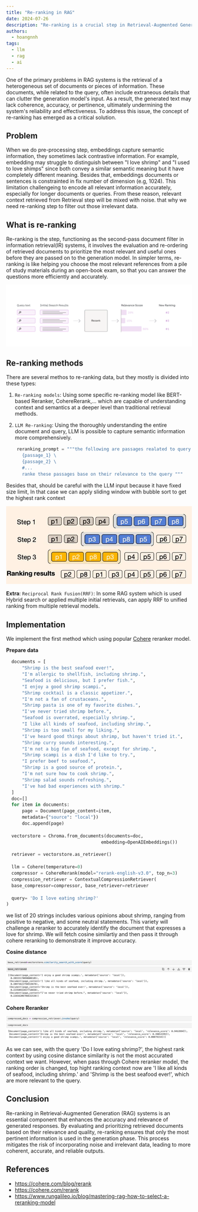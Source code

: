 ```yaml
---
title: "Re-ranking in RAG"
date: 2024-07-26
description: "Re-ranking is a crucial step in Retrieval-Augmented Generation (RAG) systems that addresses the challenge of retrieving heterogeneous and potentially irrelevant information. By evaluating and re-ordering retrieved documents, re-ranking ensures that only the most relevant and useful information is passed to the generation model. This process significantly improves the coherence, accuracy, and relevance of the generated text, ultimately enhancing the reliability and effectiveness of RAG systems."
authors:
  - hoangnnh
tags:
  - llm
  - rag
  - ai
---
```


One of the primary problems in RAG systems is the retrieval of a heterogeneous set of documents or pieces of information. These documents, while related to the query, often include extraneous details that can clutter the generation model's input. As a result, the generated text may lack coherence, accuracy, or pertinence, ultimately undermining the system's reliability and effectiveness. To address this issue, the concept of re-ranking has emerged as a critical solution.

## Problem

When we do pre-processing step, embeddings capture semantic information, they sometimes lack contrastive information. For example, embedding may struggle to distinguish between "I love shrimp" and "I used to love shimps" since both convey a similar semantic meaning but it have completely different meaning. Besides that, embeddings documents or sentences is constrainted in fix number of dimension (e.g, 1024). This limitation challengeing to encode all relevant information accurately, especially for longer documents or queries. From these reason, relevant context retrieved from Retrieval step will be mixed with noise. that why we need re-ranking step to filter out those irrelevant data.

## What is re-ranking

Re-ranking is the step, functioning as the second-pass document filter in information retrieval(IR) systems, it involves the evaluation and re-ordering of retrieved documents to prioritize the most relevant and useful ones before they are passed on to the generation model. In simpler terms, re-ranking is like helping you choose the most relevant references from a pile of study materials during an open-book exam, so that you can answer the questions more efficiently and accurately.

![Re-ranking](assets/re-ranking-in-rag-re-ranker.webp)

## Re-ranking methods

There are several methos to re-ranking data, but they mostly is divided into these types:

1. `Re-ranking models`: Using some specific re-ranking model like BERT-based Reranker, CohereRerank,... which are capable of understanding context and semantics at a deeper level than traditional retrieval methods.

2. `LLM Re-ranking`: Using the thoroughly understanding the entire document and query, LLM is possible to capture semantic information more comprehensively.

```python
    reranking_prompt = """the following are passages realated to query {query}. \
      {passage_1} \
      {passage_2} \
      #...
      ranke these passages base on their relevance to the query """
```

Besides that, should be careful with the LLM input because it have fixed size limit, In that case we can apply sliding window with bubble sort to get the highest rank context

![LLM Re-ranking](assets/re-ranking-in-rag-slide-window.webp)

**Extra**: `Reciprocal Rank Fusion(RRF)`: In some RAG system which is used Hybrid search or applied multiple initial retrievals, can apply RRF to unified ranking from multiple retrieval models.

## Implementation

We implement the first method which using popular [Cohere](https://cohere.com/rerank) reranker model.

**Prepare data**

```python
  documents = [
      "Shrimp is the best seafood ever!",
      "I'm allergic to shellfish, including shrimp.",
      "Seafood is delicious, but I prefer fish.",
      "I enjoy a good shrimp scampi.",
      "Shrimp cocktail is a classic appetizer.",
      "I'm not a fan of crustaceans.",
      "Shrimp pasta is one of my favorite dishes.",
      "I've never tried shrimp before.",
      "Seafood is overrated, especially shrimp.",
      "I like all kinds of seafood, including shrimp.",
      "Shrimp is too small for my liking.",
      "I've heard good things about shrimp, but haven't tried it.",
      "Shrimp curry sounds interesting.",
      "I'm not a big fan of seafood, except for shrimp.",
      "Shrimp scampi is a dish I'd like to try.",
      "I prefer beef to seafood.",
      "Shrimp is a good source of protein.",
      "I'm not sure how to cook shrimp.",
      "Shrimp salad sounds refreshing.",
      "I've had bad experiences with shrimp."
  ]
  doc=[]
  for item in documents:
      page = Document(page_content=item,
      metadata={"source": "local"})
      doc.append(page)

  vectorstore = Chroma.from_documents(documents=doc,
                                    embedding=OpenAIEmbeddings())

  retriever = vectorstore.as_retriever()

  llm = Cohere(temperature=0)
  compressor = CohereRerank(model="rerank-english-v3.0", top_n=3)
  compression_retriever = ContextualCompressionRetriever(
  base_compressor=compressor, base_retriever=retriever

  query= 'Do I love eating shrimp?'
)
```

we list of 20 strings includes various opinions about shrimp, ranging from positive to negative, and some neutral statements. This variety will challenge a reranker to accurately identify the document that expresses a love for shrimp. We will fetch cosine similartiy and then pass it through cohere reranking to demonstrate it improve accuracy.

**Cosine distance**

![Cosine Distance Similarity](assets/re-ranking-in-rag-base-rertrieved.webp)

**Cohere Reranker**

![Cohere Reranker](assets/re-ranking-in-rag-cohere-rerank.webp)

As we can see, with the query 'Do I love eating shrimp?', the highest rank context by using cosine distance similarity is not the most accurated context we want. However, when pass through Cohere reranker model, the ranking order is changed, top hight ranking context now are 'I like all kinds of seafood, including shrimp.' and 'Shrimp is the best seafood ever!', which are more relevant to the query.

## Conclusion

Re-ranking in Retrieval-Augmented Generation (RAG) systems is an essential component that enhances the accuracy and relevance of generated responses. By evaluating and prioritizing retrieved documents based on their relevance and quality, re-ranking ensures that only the most pertinent information is used in the generation phase. This process mitigates the risk of incorporating noise and irrelevant data, leading to more coherent, accurate, and reliable outputs.

## References

- https://cohere.com/blog/rerank
- https://cohere.com/rerank
- https://www.rungalileo.io/blog/mastering-rag-how-to-select-a-reranking-model
